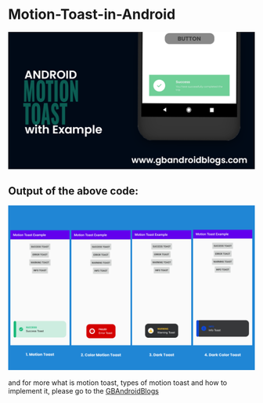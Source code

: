 # Motion-Toast-in-Android
<img src="motiontoast.png">

<h2>Output of the above code:</h2>
<img src="allmotiontoast.png" >

and for more what is motion toast, types of motion toast and how to implement it, please go to the <a href="www.gbandroidblogs">GBAndroidBlogs</a>
